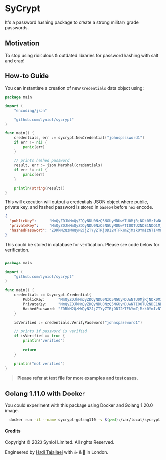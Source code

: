 # SyCrypt
It's a password hashing package to create a strong military grade passwords.


## Motivation
To stop using ridiculous & outdated libraries for password hashing with salt and crap!


## How-to Guide
You can instantiate a creation of new `Credentials` data object using:

```go
package main

import (
	"encoding/json"

	"github.com/syniol/sycrypt"
)

func main() {
	credentials, err := sycrypt.NewCredential("johnspassword1")
	if err != nil {
		panic(err)
	}

	// prints hashed password
	result, err := json.Marshal(credentials)
	if err != nil {
		panic(err)
	}

	println(string(result))
}
```

This will execution will output a credentials JSON object where public, private key, and hashed 
password is stored in `base64` before `hex` encode.

```json
{
  "publicKey":      "MmQyZDJkMmQyZDQyNDU0NzQ5NGUyMDUwNTU0MjRjNDk0MzIwNGI0NTU5MmQyZDJkMmQyZDBhNGQ0MzZmNzc0MjUxNTk0NDRiMzI1Njc3NDE3OTQ1NDE2MTVhNTc2NjZlNmUzNzQxNmU0YzQ0NDY2MTRmMzM0NzMwNDQ2OTdhNzA1NzRhNDY2MjdhNzI3NjcyNDIzMTRhNjE3YTc1NzM0NjY5MzQ2ODY4Mzg2NzNkMGEyZDJkMmQyZDJkNDU0ZTQ0MjA1MDU1NDI0YzQ5NDMyMDRiNDU1OTJkMmQyZDJkMmQwYQ==",
  "privateKey":     "MmQyZDJkMmQyZDQyNDU0NzQ5NGUyMDUwNTI0OTU2NDE1NDQ1MjA0YjQ1NTkyZDJkMmQyZDJkMGE0ZDQzMzQ0MzQxNTE0MTc3NDI1MTU5NDQ0YjMyNTY3NzQyNDM0OTQ1NDk0ZTMzNDY2NTU3NzM0ZjMzNTg1MDM2MzkzMzZmMzk0ZTY0NDE0NDM5NDMzODMwMzM2YzY1Njk3MTZjMmI2MTU4NTk3ODU0NDM2MjQyNDg1MDJmNzQ2YjBhMmQyZDJkMmQyZDQ1NGU0NDIwNTA1MjQ5NTY0MTU0NDUyMDRiNDU1OTJkMmQyZDJkMmQwYQ==",
  "hashedPassword": "ZDRkM2QzMWQyN2JjZTYyZTRjODI2MTFkYmZjMzk0YmIzNTI4MmRhODMwYTBhMWI3NjBiZjhkZjQzOGZjZDViOTViMGI4ZDBjMTY5ZjlhMzAxNGIwMGY4ZDVlYTMyMWE5MDAzNzVhNGE0MWZhMTFhZDViNjEwYTg0YTk2ZTAyMDI="
}
```

This could be stored in database for verification. Please see code below for verification.

```go

package main

import (
	"github.com/syniol/sycrypt"
)

func main() {
	credentials := &sycrypt.Credential{
		PublicKey:      "MmQyZDJkMmQyZDQyNDU0NzQ5NGUyMDUwNTU0MjRjNDk0MzIwNGI0NTU5MmQyZDJkMmQyZDBhNGQ0MzZmNzc0MjUxNTk0NDRiMzI1Njc3NDE3OTQ1NDE2MTVhNTc2NjZlNmUzNzQxNmU0YzQ0NDY2MTRmMzM0NzMwNDQ2OTdhNzA1NzRhNDY2MjdhNzI3NjcyNDIzMTRhNjE3YTc1NzM0NjY5MzQ2ODY4Mzg2NzNkMGEyZDJkMmQyZDJkNDU0ZTQ0MjA1MDU1NDI0YzQ5NDMyMDRiNDU1OTJkMmQyZDJkMmQwYQ==",
		PrivateKey:     "MmQyZDJkMmQyZDQyNDU0NzQ5NGUyMDUwNTI0OTU2NDE1NDQ1MjA0YjQ1NTkyZDJkMmQyZDJkMGE0ZDQzMzQ0MzQxNTE0MTc3NDI1MTU5NDQ0YjMyNTY3NzQyNDM0OTQ1NDk0ZTMzNDY2NTU3NzM0ZjMzNTg1MDM2MzkzMzZmMzk0ZTY0NDE0NDM5NDMzODMwMzM2YzY1Njk3MTZjMmI2MTU4NTk3ODU0NDM2MjQyNDg1MDJmNzQ2YjBhMmQyZDJkMmQyZDQ1NGU0NDIwNTA1MjQ5NTY0MTU0NDUyMDRiNDU1OTJkMmQyZDJkMmQwYQ==",
		HashedPassword: "ZDRkM2QzMWQyN2JjZTYyZTRjODI2MTFkYmZjMzk0YmIzNTI4MmRhODMwYTBhMWI3NjBiZjhkZjQzOGZjZDViOTViMGI4ZDBjMTY5ZjlhMzAxNGIwMGY4ZDVlYTMyMWE5MDAzNzVhNGE0MWZhMTFhZDViNjEwYTg0YTk2ZTAyMDI=",
	}

	isVerified := credentials.VerifyPassword("johnspassword1")
	
	// prints if password is verified
	if isVerified == true {
		println("verified")
		
		return
    }
	
	println("not verified")
}
```

> __Please refer at test file for more examples and test cases.__


## Golang 1.11.0 with Docker
You could experiment with this package using Docker and Golang 1.20.0 image.

```bash
  docker run -it --name sycrypt-golang110 -v $(pwd):/var/local/sycrypt -w /var/local/sycrypt  --rm golang:1.11.0-alpine sh
```


#### Credits
Copyright &copy; 2023 Syniol Limited. All rights Reserved.

Engineered by [Hadi Tajallaei](mailto:hadi@syniol.com) with ☕ & 💛 in London.
